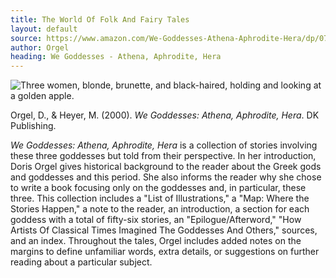 ```yaml
---
title: The World Of Folk And Fairy Tales
layout: default
source: https://www.amazon.com/We-Goddesses-Athena-Aphrodite-Hera/dp/0789425866/ref=sr_1_1?dchild=1&keywords=We+Goddesses%3A+Athena%2C+Aphrodite%2C+Hera&qid=1619453525&s=books&sr=1-1
author: Orgel
heading: We Goddesses - Athena, Aphrodite, Hera
---
```

<div class="summary left"><img src="{{"/assets/images/we.jpg" | relative_url}}" alt="Three women, blonde, brunette, and black-haired, holding and looking at a golden apple.">

<p>Orgel, D., & Heyer, M. (2000). <em>We Goddesses: Athena, Aphrodite, Hera</em>. DK Publishing.</p>

<p><em>We Goddesses: Athena, Aphrodite, Hera</em> is a collection of stories involving these three goddesses but told from their perspective. In her introduction, Doris Orgel gives historical background to the reader about the Greek gods and goddesses and this period. She also informs the reader why she chose to write a book focusing only on the goddesses and, in particular, these three. This collection includes a "List of Illustrations," a "Map: Where the Stories Happen," a note to the reader, an introduction, a section for each goddess with a total of fifty-six stories, an "Epilogue/Afterword," "How Artists Of Classical Times Imagined The Goddesses And Others," sources, and an index. Throughout the tales, Orgel includes added notes on the margins to define unfamiliar words, extra details, or suggestions on further reading about a particular subject.</p>
</div>
